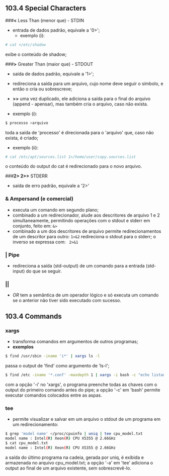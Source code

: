 ## 103.4 Special Characters

###__\<__ Less Than \(menor que) - STDIN
- entrada de dados padrão, equivale a '0>';
	- exemplo \(i):
```bash
# cat </etc/shadow
```
exibe o conteúdo de shadow;

###__\>__ Greater Than \(maior que) - STDOUT
- saída de dados padrão, equivale a '1>';
- redireciona a saída para um arquivo, cujo nome deve seguir o símbolo, e
então o cria ou sobrescreve;
- __>>__ uma vez duplicado, ele adiciona a saída para o final do arquivo
(append - apensar), mas também cria o arquivo, caso não exista.

- exemplo \(i):
```bash
$ processo >arquivo
``` 
toda a saída de 'processo' é direcionada para o 'arquivo' que, caso
não exista, é criado;

- exemplo \(ii):
```bash
# cat /etc/apt/sources.list 1>/home/user/copy.sources.list
```
o conteúdo do output do cat é redirecionado para o novo arquivo.

###__2> 2>>__ STDERR
- saída de erro padrão, equivale a '2>'

### __&__ Ampersand \(e comercial)
- executa um comando em segundo plano;
- combinado a um redirecionador, alude aos descritores de arquivo 1 e 2 simultaneamente,
permitindo operações com o stdout e stderr em conjunto, feito em:
``` &> ```
- combinado a um dos descritores de arquivo permite redirecionamentos de um descritor
para outro:
``` 1>&2 ``` redireciona o stdout para o stderr; o inverso se expressa com: ``` 2>&1```

### __|__ Pipe
- redireciona a saída (std-output) de um comando para a entrada (std-input)
do que se seguir.

### __||__
- _OR_ tem a semântica de um operador lógico e só executa um comando se o anterior
não tiver sido executado com sucesso.


## 103.4 Commands

### __xargs__
- transforma comandos em argumentos de outros programas;
- __exemplos__

```bash
$ find /usr/sbin -iname 'i*' | xargs ls -l
```
passa o output de 'find' como argumento de 'ls-l';

```bash
$ find /etc -iname '*.conf' -maxdepth 1 | xargs -i bash -c "echo listando o arquivo de configuração {}; ls -l {}"
```
com a opção '-i' no 'xargs', o programa preenche todas as chaves com o output 
do primeiro comando antes do pipe; a opção '-c' em 'bash' permite executar 
comandos colocados entre as aspas.

### __tee__
- permite visualizar e salvar em um arquivo o stdout de um programa
em um redirecionamento:

```bash
$ grep 'model name' </proc/cpuinfo | uniq | tee cpu_model.txt
model name : Intel(R) Xeon(R) CPU X5355 @ 2.66GHz
$ cat cpu_model.txt
model name : Intel(R) Xeon(R) CPU X5355 @ 2.66GHz
```
a saída do último programa na cadeia, gerada por uniq, é exibida e armazenada 
no arquivo cpu_model.txt; a opção '-a' em 'tee' adiciona o output ao final de
um arquivo existente, sem sobrescrevê-lo.